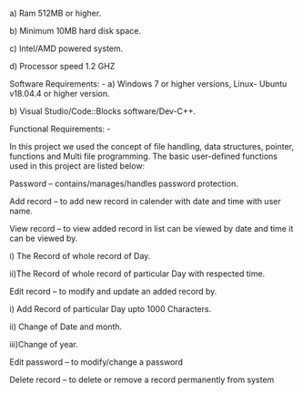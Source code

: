 a) Ram 512MB or higher.

b) Minimum 10MB hard disk space.

c) Intel/AMD powered system.

d) Processor speed 1.2 GHZ

Software Requirements: -
a) Windows 7 or higher versions, Linux- Ubuntu v18.04.4 or higher version.

b) Visual Studio/Code::Blocks software/Dev-C++.

Functional Requirements: -

In this project we used the concept of file handling, data structures, pointer, functions and Multi file programming. The basic user-defined functions used in this project are listed below:

Password – contains/manages/handles password protection.

Add record – to add new record in calender with date and time with user name.

View record – to view added record in list can be viewed by date and time it can be viewed by.

i) The Record of whole record of Day.

ii)The Record of whole record of particular Day with respected time.

Edit record – to modify and update an added record by.

i) Add Record of particular Day upto 1000 Characters.

ii) Change of Date and month.

iii)Change of year.

Edit password – to modify/change a password

Delete record – to delete or remove a record permanently from system
